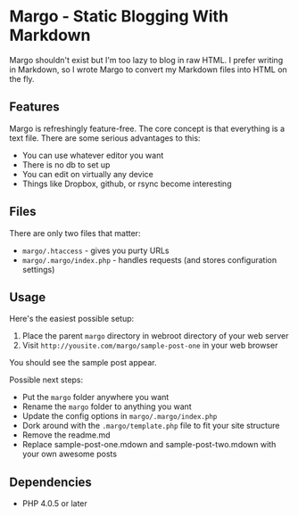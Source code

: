 Margo - Static Blogging With Markdown
====

Margo shouldn't exist but I'm too lazy to blog in raw HTML. I prefer writing in Markdown, so I wrote Margo to convert my Markdown files into HTML on the fly. 

Features
----

Margo is refreshingly feature-free. The core concept is that everything is a text file. There are some serious advantages to this:

* You can use whatever editor you want
* There is no db to set up
* You can edit on virtually any device
* Things like Dropbox, github, or rsync become interesting

Files
----

There are only two files that matter:

* `margo/.htaccess` - gives you purty URLs
* `margo/.margo/index.php` - handles requests (and stores configuration settings)

Usage
----

Here's the easiest possible setup:

1. Place the parent `margo` directory in webroot directory of your web server
1. Visit `http://yousite.com/margo/sample-post-one` in your web browser

You should see the sample post appear. 

Possible next steps:

* Put the `margo` folder anywhere you want
* Rename the `margo` folder to anything you want
* Update the config options in `margo/.margo/index.php`
* Dork around with the `.margo/template.php` file to fit your site structure
* Remove the readme.md
* Replace sample-post-one.mdown and sample-post-two.mdown with your own awesome posts

Dependencies
----

* PHP 4.0.5 or later

